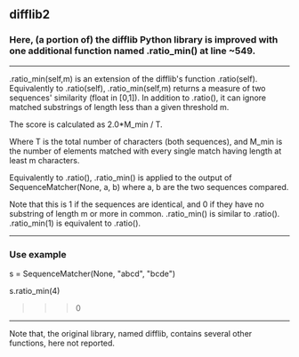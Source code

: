## difflib2
### Here, (a portion of) the difflib Python library is improved with one additional function named .ratio_min() at line ~549.

---

.ratio_min(self,m) is an extension of the difflib's function .ratio(self). Equivalently to .ratio(self), .ratio_min(self,m) returns a measure of two sequences' similarity (float in [0,1]).
In addition to .ratio(), it can ignore matched substrings of length less than a given threshold m. 

The score is calculated as 2.0*M_min / T.

Where T is the total number of characters (both sequences), and
M_min is the number of elements matched with every single match having length at least m characters. 

Equivalently to .ratio(), .ratio_min() is applied to the output of SequenceMatcher(None, a, b) where a, b are the two sequences compared.

Note that this is 1 if the sequences are identical, and 0 if
they have no substring of length m or more in common.
.ratio_min() is similar to .ratio(). 
.ratio_min(1) is equivalent to .ratio().

---

### Use example

s = SequenceMatcher(None, "abcd", "bcde")

s.ratio_min(4)

 >>> 0

---
Note that, the original library, named difflib, contains several other functions, here not reported. 
